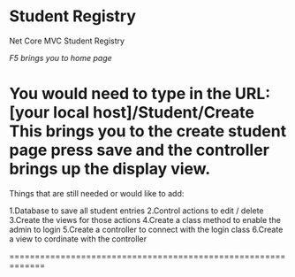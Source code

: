 # Student Registry
 Net Core MVC Student Registry

*F5 brings you to home page*

You would need to type in the URL: [your local host]/Student/Create  
This brings you to the create student page
press save and the controller brings up the display view.
============================================================
Things that are still needed or would like to add:

1.Database to save all student entries
2.Control actions to edit / delete
     3.Create the views for those actions
     4.Create a class method to enable the admin to login
     5.Create a controller to connect with the login class
     6.Create a view to cordinate with the controller
     
     
=============================================================
     
     
     
